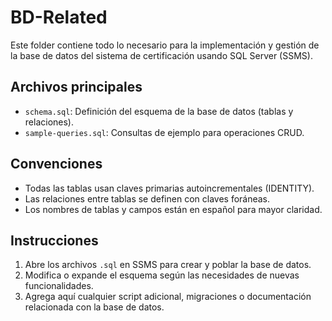 # BD-Related

Este folder contiene todo lo necesario para la implementación y gestión de la base de datos del sistema de certificación usando SQL Server (SSMS).

## Archivos principales

- `schema.sql`: Definición del esquema de la base de datos (tablas y relaciones).
- `sample-queries.sql`: Consultas de ejemplo para operaciones CRUD.

## Convenciones

- Todas las tablas usan claves primarias autoincrementales (IDENTITY).
- Las relaciones entre tablas se definen con claves foráneas.
- Los nombres de tablas y campos están en español para mayor claridad.

## Instrucciones

1. Abre los archivos `.sql` en SSMS para crear y poblar la base de datos.
2. Modifica o expande el esquema según las necesidades de nuevas funcionalidades.
3. Agrega aquí cualquier script adicional, migraciones o documentación relacionada con la base de datos.
